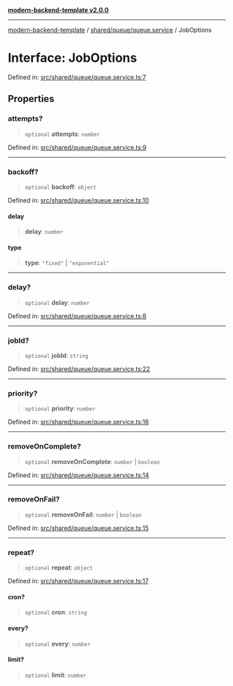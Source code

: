 [**modern-backend-template v2.0.0**](../../../../README.md)

***

[modern-backend-template](../../../../modules.md) / [shared/queue/queue.service](../README.md) / JobOptions

# Interface: JobOptions

Defined in: [src/shared/queue/queue.service.ts:7](https://github.com/maemreyo/saas-4cus-nodejs/blob/2a5b3f3aa11335dfa561e80e1feabb8e6084261e/src/shared/queue/queue.service.ts#L7)

## Properties

### attempts?

> `optional` **attempts**: `number`

Defined in: [src/shared/queue/queue.service.ts:9](https://github.com/maemreyo/saas-4cus-nodejs/blob/2a5b3f3aa11335dfa561e80e1feabb8e6084261e/src/shared/queue/queue.service.ts#L9)

***

### backoff?

> `optional` **backoff**: `object`

Defined in: [src/shared/queue/queue.service.ts:10](https://github.com/maemreyo/saas-4cus-nodejs/blob/2a5b3f3aa11335dfa561e80e1feabb8e6084261e/src/shared/queue/queue.service.ts#L10)

#### delay

> **delay**: `number`

#### type

> **type**: `"fixed"` \| `"exponential"`

***

### delay?

> `optional` **delay**: `number`

Defined in: [src/shared/queue/queue.service.ts:8](https://github.com/maemreyo/saas-4cus-nodejs/blob/2a5b3f3aa11335dfa561e80e1feabb8e6084261e/src/shared/queue/queue.service.ts#L8)

***

### jobId?

> `optional` **jobId**: `string`

Defined in: [src/shared/queue/queue.service.ts:22](https://github.com/maemreyo/saas-4cus-nodejs/blob/2a5b3f3aa11335dfa561e80e1feabb8e6084261e/src/shared/queue/queue.service.ts#L22)

***

### priority?

> `optional` **priority**: `number`

Defined in: [src/shared/queue/queue.service.ts:16](https://github.com/maemreyo/saas-4cus-nodejs/blob/2a5b3f3aa11335dfa561e80e1feabb8e6084261e/src/shared/queue/queue.service.ts#L16)

***

### removeOnComplete?

> `optional` **removeOnComplete**: `number` \| `boolean`

Defined in: [src/shared/queue/queue.service.ts:14](https://github.com/maemreyo/saas-4cus-nodejs/blob/2a5b3f3aa11335dfa561e80e1feabb8e6084261e/src/shared/queue/queue.service.ts#L14)

***

### removeOnFail?

> `optional` **removeOnFail**: `number` \| `boolean`

Defined in: [src/shared/queue/queue.service.ts:15](https://github.com/maemreyo/saas-4cus-nodejs/blob/2a5b3f3aa11335dfa561e80e1feabb8e6084261e/src/shared/queue/queue.service.ts#L15)

***

### repeat?

> `optional` **repeat**: `object`

Defined in: [src/shared/queue/queue.service.ts:17](https://github.com/maemreyo/saas-4cus-nodejs/blob/2a5b3f3aa11335dfa561e80e1feabb8e6084261e/src/shared/queue/queue.service.ts#L17)

#### cron?

> `optional` **cron**: `string`

#### every?

> `optional` **every**: `number`

#### limit?

> `optional` **limit**: `number`

